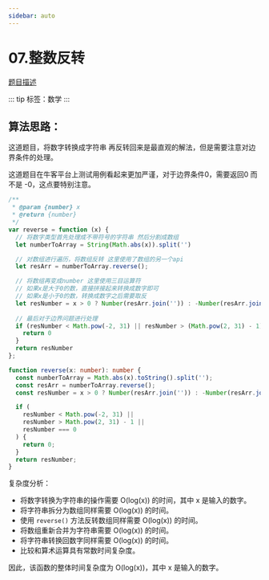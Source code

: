 ```yaml
---
sidebar: auto
---
```


# 07.整数反转

[题目描述](https://leetcode.cn/problems/reverse-integer/)

::: tip
标签：数学
:::


## 算法思路：
这道题目，将数字转换成字符串 再反转回来是最直观的解法，但是需要注意对边界条件的处理。

这道题目在牛客平台上测试用例看起来更加严谨，对于边界条件0，需要返回0 而不是 -0，这点要特别注意。

```js
/**
 * @param {number} x
 * @return {number}
 */
var reverse = function (x) {
  // 将数字类型首先处理成不带符号的字符串 然后分割成数组
  let numberToArray = String(Math.abs(x)).split('')

  // 对数组进行遍历，将数组反转 这里使用了数组的另一个api
  let resArr = numberToArray.reverse();

  // 将数组再变成number 这里使用三目运算符
  // 如果x是大于0的数，直接拼接起来转换成数字即可 
  // 如果x是小于0的数，转换成数字之后需要取反
  let resNumber = x > 0 ? Number(resArr.join('')) : -Number(resArr.join(''))
  
  // 最后对于边界问题进行处理
  if (resNumber < Math.pow(-2, 31) || resNumber > (Math.pow(2, 31) - 1) || resNumber === 0) {
    return 0
  }
  return resNumber
};
```

```typescript
function reverse(x: number): number {
  const numberToArray = Math.abs(x).toString().split('');
  const resArr = numberToArray.reverse();
  const resNumber = x > 0 ? Number(resArr.join('')) : -Number(resArr.join(''));

  if (
    resNumber < Math.pow(-2, 31) ||
    resNumber > Math.pow(2, 31) - 1 ||
    resNumber === 0
  ) {
    return 0;
  }
  return resNumber;
}
```

复杂度分析：
- 将数字转换为字符串的操作需要 O(log(x)) 的时间，其中 x 是输入的数字。
- 将字符串拆分为数组同样需要 O(log(x)) 的时间。
- 使用 `reverse()` 方法反转数组同样需要 O(log(x)) 的时间。
- 将数组重新合并为字符串需要 O(log(x)) 的时间。
- 将字符串转换回数字同样需要 O(log(x)) 的时间。
- 比较和算术运算具有常数时间复杂度。

因此，该函数的整体时间复杂度为 O(log(x))，其中 x 是输入的数字。



